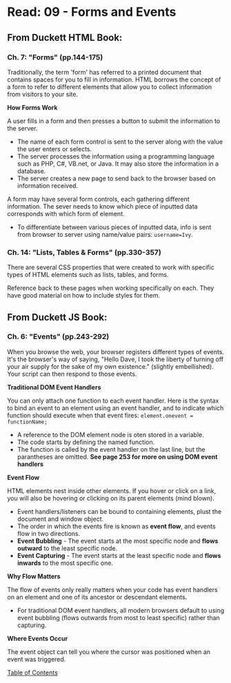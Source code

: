 # Read: 09 - Forms and Events

## From Duckett HTML Book:

### Ch. 7: "Forms" (pp.144-175)

Traditionally, the term 'form' has referred to a printed document that contains spaces for you to fill in information. HTML borrows the concept of a form to refer to different elements that allow you to collect information from visitors to your site.

**How Forms Work**

A user fills in a form and then presses a button to submit the information to the server.
- The name of each form control is sent to the server along with the value the user enters or selects.
- The server processes the information using a programming language such as PHP, C#, VB.net, or Java. It may also store the information in a database.
- The server creates a new page to send back to the browser based on information received. 

A form may have several form controls, each gathering different information. The sever needs to know which piece of inputted data corresponds with which form of element. 
- To differentiate between various pieces of inputted data, info is sent from browser to server using name/value pairs: ```username=Ivy```.

### Ch. 14: "Lists, Tables & Forms" (pp.330-357)

There are several CSS properties that were created to work with specific types of HTML elements such as lists, tables, and forms.

Reference back to these pages when working specifically on each. They have good material on how to include styles for them. 

## From Duckett JS Book:

### Ch. 6: "Events" (pp.243-292)

When you browse the web, your browser registers different types of events. It's the browser's way of saying, "Hello Dave, I took the liberty of turning off your air supply for the sake of my own existence."
(slightly embellished). Your script can then respond to those events.

**Traditional DOM Event Handlers**

You can only attach one function to each event handler.
Here is the syntax to bind an event to an element using an event handler, and to indicate which function should execute when that event fires: ```element.onevent = functionName;```
- A reference to the DOM element node is oten stored in a variable. 
- The code starts by defining the named function.
- The function is called by the event handler on the last line, but the parantheses are omitted.
**See page 253 for more on using DOM event handlers**

**Event Flow**

HTML elements nest inside other elements. If you hover or click on a link, you will also be hovering or clicking on its parent elements (mind blown).
- Event handlers/listeners can be bound to containing elements, plust the document and window object. 
- The order in which the events fire is known as **event flow**, and events flow in two directions. 
- **Event Bubbling** - The event starts at the most specific node and **flows outward** to the least specific node. 
- **Event Capturing** - The event starts at the least specific node and **flows inwards** to the most specific one. 

**Why Flow Matters**

The flow of events only really matters when your code has event handlers on an element and one of its ancestor or descendant elements. 
- For traditional DOM event handlers, all modern browsers default to using event bubbling (flows outwards from most to least specific) rather than capturing.

**Where Events Occur**

The event object can tell you where the cursor was positioned when an event was triggered. 

[Table of Contents](README.md)